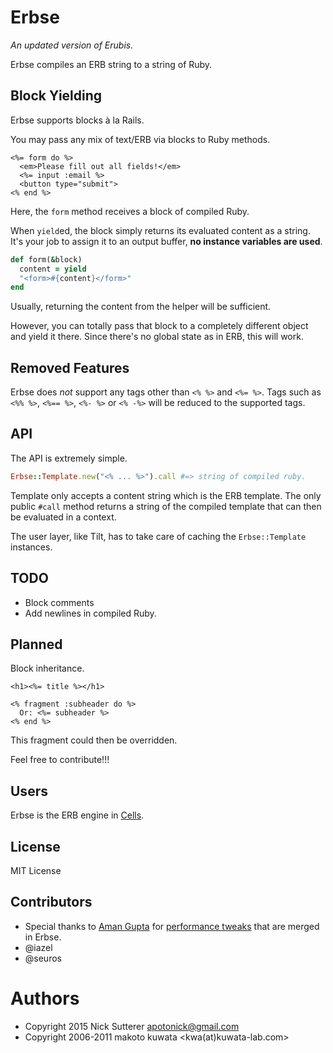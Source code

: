 # Erbse

_An updated version of Erubis._

Erbse compiles an ERB string to a string of Ruby.

## Block Yielding

Erbse supports blocks à la Rails.

You may pass any mix of text/ERB via blocks to Ruby methods.

```erb
<%= form do %>
  <em>Please fill out all fields!</em>
  <%= input :email %>
  <button type="submit">
<% end %>
```

Here, the `form` method receives a block of compiled Ruby.

When `yield`ed, the block simply returns its evaluated content as a string. It's your job to assign it to an output buffer, **no instance variables are used**.

```ruby
def form(&block)
  content = yield
  "<form>#{content}</form>"
end
```
Usually, returning the content from the helper will be sufficient.

However, you can totally pass that block to a completely different object and yield it there. Since there's no global state as in ERB, this will work.

## Removed Features

Erbse does *not* support any tags other than `<% %>` and `<%= %>`. Tags such as `<%% %>`, `<%== %>`, `<%- %>` or `<% -%>` will be reduced to the supported tags.

## API

The API is extremely simple.

```ruby
Erbse::Template.new("<% ... %>").call #=> string of compiled ruby.
```

Template only accepts a content string which is the ERB template. The only public `#call` method returns a string of the compiled template that can then be evaluated in a context.

The user layer, like Tilt, has to take care of caching the `Erbse::Template` instances.

## TODO

* Block comments
* Add newlines in compiled Ruby.

## Planned

Block inheritance.

```erb
<h1><%= title %></h1>

<% fragment :subheader do %>
  Or: <%= subheader %>
<% end %>
```

This fragment could then be overridden.

Feel free to contribute!!!

## Users

Erbse is the ERB engine in [Cells](https://github.com/apotonick/cells).

## License

MIT License

## Contributors

* Special thanks to [Aman Gupta](https://github.com/tmm1) for [performance tweaks](https://github.com/rails/rails/pull/9555) that are merged in Erbse.
* @iazel
* @seuros


# Authors

* Copyright 2015 Nick Sutterer <apotonick@gmail.com>
* Copyright 2006-2011 makoto kuwata <kwa(at)kuwata-lab.com>
